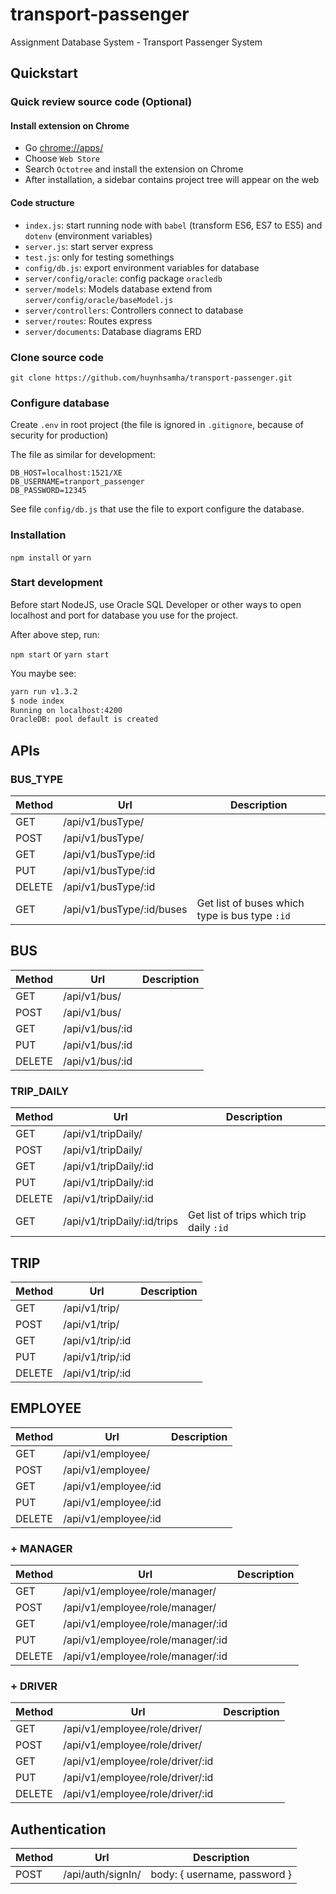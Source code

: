 # transport-passenger

Assignment Database System - Transport Passenger System

## Quickstart

### Quick review source code (Optional)
#### Install extension on Chrome
+ Go [chrome://apps/](chrome://apps/)
+ Choose `Web Store`
+ Search `Octotree` and install the extension on Chrome
+ After installation, a sidebar contains project tree will appear on the web

#### Code structure
+ `index.js`: start running node with `babel` (transform ES6, ES7 to ES5) and `dotenv` (environment variables)
+ `server.js`: start server express
+ `test.js`: only for testing somethings
+ `config/db.js`: export environment variables for database
+ `server/config/oracle`: config package `oracledb`
+ `server/models`: Models database extend from `server/config/oracle/baseModel.js`
+ `server/controllers`: Controllers connect to database
+ `server/routes`: Routes express
+ `server/documents`: Database diagrams ERD

### Clone source code
```
git clone https://github.com/huynhsamha/transport-passenger.git
```


### Configure database

Create `.env` in root project (the file is ignored in `.gitignore`, because of security for production)

The file as similar for development:

```base
DB_HOST=localhost:1521/XE
DB_USERNAME=tranport_passenger
DB_PASSWORD=12345
```

See file `config/db.js` that use the file to export configure the database.



### Installation

`npm install` or `yarn`


### Start development

Before start NodeJS, use Oracle SQL Developer or other ways to open localhost and port for database you use for the project.

After above step, run:

`npm start` or `yarn start`

You maybe see:

```bash
yarn run v1.3.2
$ node index
Running on localhost:4200
OracleDB: pool default is created
```


## APIs

### BUS_TYPE

| Method | Url | Description |
| ------ | --- | ----------- |
|GET|		/api/v1/busType/||
|POST|		/api/v1/busType/||
|GET|		/api/v1/busType/:id||
|PUT|		/api/v1/busType/:id||
|DELETE|	/api/v1/busType/:id||
|GET|		/api/v1/busType/:id/buses| Get list of buses which type is bus type `:id`|


## BUS

| Method | Url | Description |
| ------ | --- | ----------- |
|GET|		/api/v1/bus/||
|POST|		/api/v1/bus/||
|GET|		/api/v1/bus/:id||
|PUT|		/api/v1/bus/:id||
|DELETE|	/api/v1/bus/:id||


### TRIP_DAILY

| Method | Url | Description |
| ------ | --- | ----------- |
|GET|		/api/v1/tripDaily/||
|POST|		/api/v1/tripDaily/||
|GET|		/api/v1/tripDaily/:id||
|PUT|		/api/v1/tripDaily/:id||
|DELETE|	/api/v1/tripDaily/:id||
|GET|		/api/v1/tripDaily/:id/trips| Get list of trips which trip daily `:id`|


## TRIP

| Method | Url | Description |
| ------ | --- | ----------- |
|GET|		/api/v1/trip/||
|POST|		/api/v1/trip/||
|GET|		/api/v1/trip/:id||
|PUT|		/api/v1/trip/:id||
|DELETE|	/api/v1/trip/:id||


## EMPLOYEE

| Method | Url | Description |
| ------ | --- | ----------- |
|GET|		/api/v1/employee/||
|POST|		/api/v1/employee/||
|GET|		/api/v1/employee/:id||
|PUT|		/api/v1/employee/:id||
|DELETE|	/api/v1/employee/:id||

### + MANAGER

| Method | Url | Description |
| ------ | --- | ----------- |
|GET|		/api/v1/employee/role/manager/||
|POST|		/api/v1/employee/role/manager/||
|GET|		/api/v1/employee/role/manager/:id||
|PUT|		/api/v1/employee/role/manager/:id||
|DELETE|	/api/v1/employee/role/manager/:id||

### + DRIVER

| Method | Url | Description |
| ------ | --- | ----------- |
|GET|		/api/v1/employee/role/driver/||
|POST|		/api/v1/employee/role/driver/||
|GET|		/api/v1/employee/role/driver/:id||
|PUT|		/api/v1/employee/role/driver/:id||
|DELETE|	/api/v1/employee/role/driver/:id||


## Authentication

| Method | Url | Description |
| ------ | --- | ----------- |
|POST|		/api/auth/signIn/| body: { username, password } |
